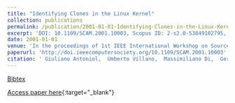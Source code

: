 ```yaml
---
title: "Identifying Clones in the Linux Kernel"
collection: publications
permalink: /publication/2001-01-01-Identifying-Clones-in-the-Linux-Kernel
excerpt: 'DOI: 10.1109/SCAM.2001.10003, Scopus ID: 2-s2.0-53849102795, Cited by: 28'
date: 2001-01-01
venue: 'In the proceedings of 1st IEEE International Workshop on Source Code Analysis and Manipulation (SCAM 2001), 10 November 2001, Florence, Italy'
paperurl: 'http://doi.ieeecomputersociety.org/10.1109/SCAM.2001.10003'
citation: ' Giuliano Antoniol,  Umberto Villano,  Massimiliano Di,  Gerardo Casazza,  Ettore Merlo, &quot;Identifying Clones in the Linux Kernel.&quot; In the proceedings of 1st IEEE International Workshop on Source Code Analysis and Manipulation (SCAM 2001), 10 November 2001, Florence, Italy, 2001.'
---
```

[Bibtex](https://dblp.org/rec/bib/conf/scam/AntoniolVDCM01)

[Access paper here](http://doi.ieeecomputersociety.org/10.1109/SCAM.2001.10003){:target="_blank"}
